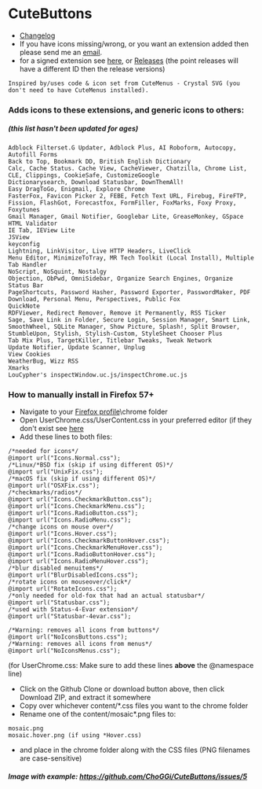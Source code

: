 # CuteButtons

* [Changelog](https://choggi.org/misc/CuteButtonsCrystalSVG/change.log)
* If you have icons missing/wrong, or you want an extension added then please send me an [email](mailto:CuteButtonsCrystalSVG@choggi.org).
* for a signed extension see [here](https://choggi.org/misc/CuteButtonsCrystalSVG/), or [Releases](https://github.com/ChoGGi/CuteButtons/releases) (the point releases will have a different ID then the release versions)

```
Inspired by/uses code & icon set from CuteMenus - Crystal SVG (you don't need to have CuteMenus installed).
```

### Adds icons to these extensions, and generic icons to others:
##### (this list hasn't been updated for ages)
```
Adblock Filterset.G Updater, Adblock Plus, AI Roboform, Autocopy, Autofill Forms
Back to Top, Bookmark DD, British English Dictionary
Calc, Cache Status. Cache View, CacheViewer, Chatzilla, Chrome List, CLE, Clippings, CookieSafe, CustomizeGoogle
Dictionarysearch, Download Statusbar, DownThemAll!
Easy DragToGo, Enigmail, Explore Chrome
FasterFox, Favicon Picker 2, FEBE, Fetch Text URL, Firebug, FireFTP, Fission, FlashGot, Forecastfox, FormFiller, FoxMarks, Foxy Proxy, Foxytunes
Gmail Manager, Gmail Notifier, Googlebar Lite, GreaseMonkey, GSpace
HTML Validator
IE Tab, IEView Lite
JSView
keyconfig
Lightning, LinkVisitor, Live HTTP Headers, LiveClick
Menu Editor, MinimizeToTray, MR Tech Toolkit (Local Install), Multiple Tab Handler
NoScript, NoSquint, Nostalgy
Objection, ObPwd, OmniSidebar, Organize Search Engines, Organize Status Bar
PageShortcuts, Password Hasher, Password Exporter, PasswordMaker, PDF Download, Personal Menu, Perspectives, Public Fox
QuickNote
RDFViewer, Redirect Remover, Remove it Permanently, RSS Ticker
Sage, Save Link in Folder, Secure Login, Session Manager, Smart Link, SmoothWheel, SQLite Manager, Show Picture, Splash!, Split Browser, StumbleUpon, Stylish, Stylish-Custom, StyleSheet Chooser Plus
Tab Mix Plus, TargetKiller, Titlebar Tweaks, Tweak Network
Update Notifier, Update Scanner, Unplug
View Cookies
WeatherBug, Wizz RSS
Xmarks
LouCypher's inspectWindow.uc.js/inspectChrome.uc.js
```



### How to manually install in Firefox 57+
* Navigate to your [Firefox profile](https://support.mozilla.org/en-US/kb/profiles-where-firefox-stores-user-data)\chrome folder
* Open UserChrome.css/UserContent.css in your preferred editor (if they don't exist see [here](http://kb.mozillazine.org/index.php?title=UserChrome.css)
* Add these lines to both files:
```
/*needed for icons*/
@import url("Icons.Normal.css");
/*Linux/*BSD fix (skip if using different OS)*/
@import url("UnixFix.css");
/*macOS fix (skip if using different OS)*/
@import url("OSXFix.css");
/*checkmarks/radios*/
@import url("Icons.CheckmarkButton.css");
@import url("Icons.CheckmarkMenu.css");
@import url("Icons.RadioButton.css");
@import url("Icons.RadioMenu.css");
/*change icons on mouse over*/
@import url("Icons.Hover.css");
@import url("Icons.CheckmarkButtonHover.css");
@import url("Icons.CheckmarkMenuHover.css");
@import url("Icons.RadioButtonHover.css");
@import url("Icons.RadioMenuHover.css");
/*blur disabled menuitems*/
@import url("BlurDisabledIcons.css");
/*rotate icons on mouseover/click*/
@import url("RotateIcons.css");
/*only needed for old-fox that had an actual statusbar*/
@import url("Statusbar.css");
/*used with Status-4-Evar extension*/
@import url("Statusbar-4evar.css");

/*Warning: removes all icons from buttons*/
@import url("NoIconsButtons.css");
/*Warning: removes all icons from menus*/
@import url("NoIconsMenus.css");
```
(for UserChrome.css: Make sure to add these lines **above** the @namespace line)

* Click on the Github Clone or download button above, then click Download ZIP, and extract it somewhere
* Copy over whichever content/*.css files you want to the chrome folder
* Rename one of the content/mosaic*.png files to:
```
mosaic.png
mosaic.hover.png (if using *Hover.css)
```
* and place in the chrome folder along with the CSS files (PNG filenames are case-sensitive)

##### Image with example: https://github.com/ChoGGi/CuteButtons/issues/5